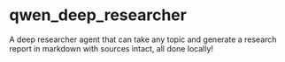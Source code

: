 # qwen_deep_researcher
A deep researcher agent that can take any topic and generate a research report in markdown with sources intact, all done locally!
